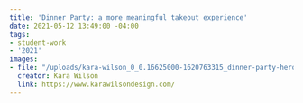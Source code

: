 ```yaml
---
title: 'Dinner Party: a more meaningful takeout experience'
date: 2021-05-12 13:49:00 -04:00
tags:
- student-work
- '2021'
images:
- file: "/uploads/kara-wilson_0_0.16625000-1620763315_dinner-party-hero.png"
  creator: Kara Wilson
  link: https://www.karawilsondesign.com/
---
```


